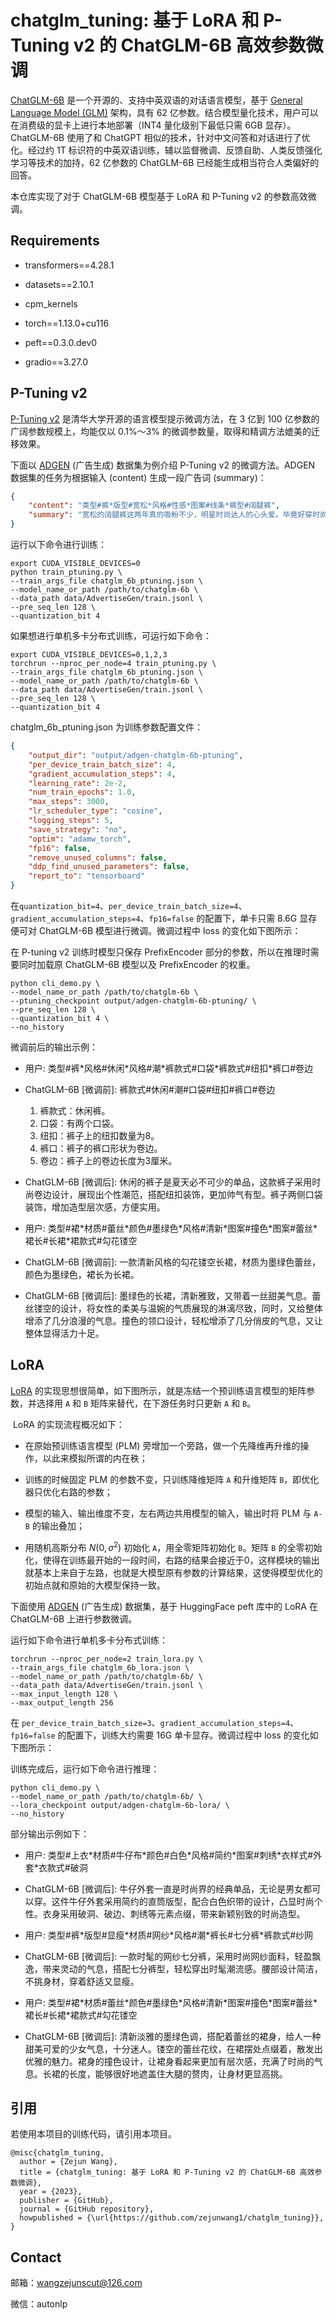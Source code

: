 # chatglm_tuning: 基于 LoRA 和 P-Tuning v2 的 ChatGLM-6B 高效参数微调

[ChatGLM-6B](https://github.com/THUDM/ChatGLM-6B) 是一个开源的、支持中英双语的对话语言模型，基于 [General Language Model (GLM)](https://github.com/THUDM/GLM) 架构，具有 62 亿参数。结合模型量化技术，用户可以在消费级的显卡上进行本地部署（INT4 量化级别下最低只需 6GB 显存）。 ChatGLM-6B 使用了和 ChatGPT 相似的技术，针对中文问答和对话进行了优化。经过约 1T 标识符的中英双语训练，辅以监督微调、反馈自助、人类反馈强化学习等技术的加持，62 亿参数的 ChatGLM-6B 已经能生成相当符合人类偏好的回答。

本仓库实现了对于 ChatGLM-6B 模型基于 LoRA 和 P-Tuning v2 的参数高效微调。

## Requirements

- transformers==4.28.1

- datasets==2.10.1

- cpm_kernels

- torch==1.13.0+cu116

- peft==0.3.0.dev0

- gradio==3.27.0

## P-Tuning v2

[P-Tuning v2](https://github.com/THUDM/P-tuning-v2) 是清华大学开源的语言模型提示微调方法，在 3 亿到 100 亿参数的广阔参数规模上，均能仅以 0.1%～3% 的微调参数量，取得和精调方法媲美的迁移效果。

下面以 [ADGEN](https://aclanthology.org/D19-1321.pdf) (广告生成) 数据集为例介绍 P-Tuning v2 的微调方法。ADGEN 数据集的任务为根据输入 (content) 生成一段广告词 (summary)：

```json
{
    "content": "类型#裤*版型#宽松*风格#性感*图案#线条*裤型#阔腿裤", 
    "summary": "宽松的阔腿裤这两年真的吸粉不少，明星时尚达人的心头爱。毕竟好穿时尚，谁都能穿出腿长2米的效果宽松的裤腿，当然是遮肉小能手啊。上身随性自然不拘束，面料亲肤舒适贴身体验感棒棒哒。系带部分增加设计看点，还让单品的设计感更强。腿部线条若隐若现的，性感撩人。颜色敲温柔的，与裤子本身所呈现的风格有点反差萌。"
}
```

运行以下命令进行训练：

```shell
export CUDA_VISIBLE_DEVICES=0
python train_ptuning.py \
--train_args_file chatglm_6b_ptuning.json \
--model_name_or_path /path/to/chatglm-6b \
--data_path data/AdvertiseGen/train.jsonl \
--pre_seq_len 128 \
--quantization_bit 4
```

如果想进行单机多卡分布式训练，可运行如下命令：

```shell
export CUDA_VISIBLE_DEVICES=0,1,2,3
torchrun --nproc_per_node=4 train_ptuning.py \
--train_args_file chatglm_6b_ptuning.json \
--model_name_or_path /path/to/chatglm-6b \
--data_path data/AdvertiseGen/train.jsonl \
--pre_seq_len 128 \
--quantization_bit 4
```

chatglm_6b_ptuning.json 为训练参数配置文件：

```json
{
    "output_dir": "output/adgen-chatglm-6b-ptuning",
    "per_device_train_batch_size": 4,
    "gradient_accumulation_steps": 4,
    "learning_rate": 2e-2,
    "num_train_epochs": 1.0,
    "max_steps": 3000,
    "lr_scheduler_type": "cosine",
    "logging_steps": 5,
    "save_strategy": "no",
    "optim": "adamw_torch",
    "fp16": false,
    "remove_unused_columns": false,
    "ddp_find_unused_parameters": false,
    "report_to": "tensorboard"
}
```

在`quantization_bit=4`、`per_device_train_batch_size=4`、`gradient_accumulation_steps=4`、`fp16=false` 的配置下，单卡只需 8.6G 显存便可对 ChatGLM-6B 模型进行微调。微调过程中 loss 的变化如下图所示：

在 P-tuning v2 训练时模型只保存 PrefixEncoder 部分的参数，所以在推理时需要同时加载原 ChatGLM-6B 模型以及 PrefixEncoder 的权重。

```shell
python cli_demo.py \
--model_name_or_path /path/to/chatglm-6b \
--ptuning_checkpoint output/adgen-chatglm-6b-ptuning/ \
--pre_seq_len 128 \
--quantization_bit 4 \
--no_history
```

微调前后的输出示例：

- 用户: 类型#裤\*风格#休闲\*风格#潮\*裤款式#口袋\*裤款式#纽扣\*裤口#卷边

- ChatGLM-6B [微调前]: 裤款式#休闲#潮#口袋#纽扣#裤口#卷边
  
  1. 裤款式：休闲裤。
  2. 口袋：有两个口袋。
  3. 纽扣：裤子上的纽扣数量为8。
  4. 裤口：裤子的裤口形状为卷边。
  5. 卷边：裤子上的卷边长度为3厘米。

- ChatGLM-6B [微调后]: 休闲的裤子是夏天必不可少的单品，这款裤子采用时尚卷边设计，展现出个性潮范，搭配纽扣装饰，更加帅气有型。裤子两侧口袋装饰，增加造型层次感，方便实用。

- 用户: 类型#裙\*材质#蕾丝\*颜色#墨绿色\*风格#清新\*图案#撞色\*图案#蕾丝\*裙长#长裙\*裙款式#勾花镂空

- ChatGLM-6B [微调前]: 一款清新风格的勾花镂空长裙，材质为墨绿色蕾丝，颜色为墨绿色，裙长为长裙。

- ChatGLM-6B [微调后]: 墨绿色的长裙，清新雅致，又带着一丝甜美气息。蕾丝镂空的设计，将女性的柔美与温婉的气质展现的淋漓尽致，同时，又给整体增添了几分浪漫的气息。撞色的领口设计，轻松增添了几分俏皮的气息，又让整体显得活力十足。

## LoRA

[LoRA](https://github.com/microsoft/LoRA) 的实现思想很简单，如下图所示，就是冻结一个预训练语言模型的矩阵参数，并选择用 `A` 和 `B` 矩阵来替代，在下游任务时只更新 `A` 和 `B`。

 LoRA 的实现流程概况如下：

- 在原始预训练语言模型 (PLM) 旁增加一个旁路，做一个先降维再升维的操作，以此来模拟所谓的内在秩；

- 训练的时候固定 PLM 的参数不变，只训练降维矩阵 `A` 和升维矩阵 `B`，即优化器只优化右路的参数；

- 模型的输入、输出维度不变，左右两边共用模型的输入，输出时将 PLM 与 `A-B` 的输出叠加；

- 用随机高斯分布 $N(0,\sigma^2)$ 初始化 `A`，用全零矩阵初始化 `B`。矩阵 `B` 的全零初始化，使得在训练最开始的一段时间，右路的结果会接近于0，这样模块的输出就基本上来自于左路，也就是大模型原有参数的计算结果，这使得模型优化的初始点就和原始的大模型保持一致。

下面使用 [ADGEN](https://aclanthology.org/D19-1321.pdf) (广告生成) 数据集，基于 HuggingFace peft 库中的 LoRA 在 ChatGLM-6B 上进行参数微调。

运行如下命令进行单机多卡分布式训练：

```shell
torchrun --nproc_per_node=2 train_lora.py \
--train_args_file chatglm_6b_lora.json \
--model_name_or_path /path/to/chatglm-6b/ \
--data_path data/AdvertiseGen/train.jsonl \
--max_input_length 128 \
--max_output_length 256
```

在 `per_device_train_batch_size=3`、`gradient_accumulation_steps=4`、`fp16=false` 的配置下，训练大约需要 16G 单卡显存。微调过程中 loss 的变化如下图所示：

训练完成后，运行如下命令进行推理：

```shell
python cli_demo.py \
--model_name_or_path /path/to/chatglm-6b/ \
--lora_checkpoint output/adgen-chatglm-6b-lora/ \
--no_history
```

部分输出示例如下：

- 用户: 类型#上衣\*材质#牛仔布\*颜色#白色\*风格#简约\*图案#刺绣\*衣样式#外套\*衣款式#破洞

- ChatGLM-6B [微调后]: 牛仔外套一直是时尚界的经典单品，无论是男女都可以穿。这件牛仔外套采用简约的直筒版型，配合白色织带的设计，凸显时尚个性。衣身采用破洞、破边、刺绣等元素点缀，带来新颖别致的时尚造型。

- 用户: 类型#裤\*版型#显瘦\*材质#网纱\*风格#潮\*裤长#七分裤\*裤款式#纱网

- ChatGLM-6B [微调后]: 一款时髦的网纱七分裤，采用时尚网纱面料，轻盈飘逸，带来灵动的气息，搭配七分裤型，轻松穿出时髦潮流感。腰部设计简洁，不挑身材，穿着舒适又显瘦。

- 用户: 类型#裙\*材质#蕾丝\*颜色#墨绿色\*风格#清新\*图案#撞色\*图案#蕾丝\*裙长#长裙\*裙款式#勾花镂空

- ChatGLM-6B [微调后]: 清新淡雅的墨绿色调，搭配着蕾丝的裙身，给人一种甜美可爱的少女气息，十分迷人。镂空的蕾丝花纹，在裙摆处点缀着，散发出优雅的魅力。裙身的撞色设计，让裙身看起来更加有层次感，充满了时尚的气息。长裙的长度，能够很好地遮盖住大腿的赘肉，让身材更显高挑。

## 引用

若使用本项目的训练代码，请引用本项目。

```
@misc{chatglm_tuning,
  author = {Zejun Wang},
  title = {chatglm_tuning: 基于 LoRA 和 P-Tuning v2 的 ChatGLM-6B 高效参数微调},
  year = {2023},
  publisher = {GitHub},
  journal = {GitHub repository},
  howpublished = {\url{https://github.com/zejunwang1/chatglm_tuning}},
}
```

## Contact

邮箱：[wangzejunscut@126.com](mailto:wangzejunscut@126.com)

微信：autonlp
